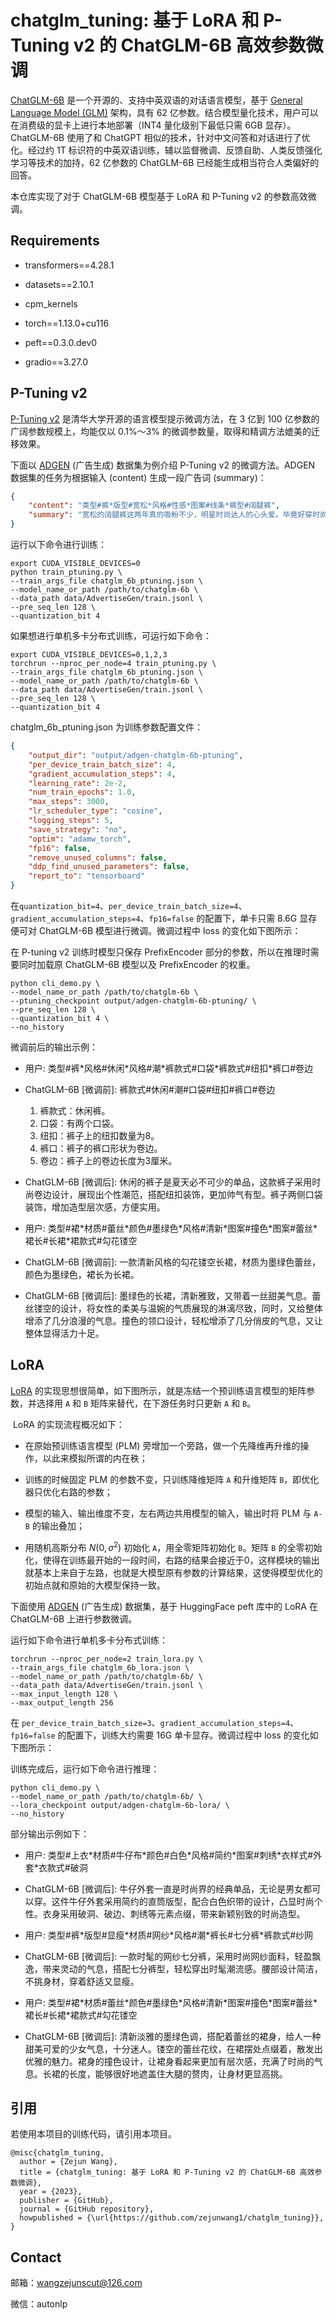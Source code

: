 # chatglm_tuning: 基于 LoRA 和 P-Tuning v2 的 ChatGLM-6B 高效参数微调

[ChatGLM-6B](https://github.com/THUDM/ChatGLM-6B) 是一个开源的、支持中英双语的对话语言模型，基于 [General Language Model (GLM)](https://github.com/THUDM/GLM) 架构，具有 62 亿参数。结合模型量化技术，用户可以在消费级的显卡上进行本地部署（INT4 量化级别下最低只需 6GB 显存）。 ChatGLM-6B 使用了和 ChatGPT 相似的技术，针对中文问答和对话进行了优化。经过约 1T 标识符的中英双语训练，辅以监督微调、反馈自助、人类反馈强化学习等技术的加持，62 亿参数的 ChatGLM-6B 已经能生成相当符合人类偏好的回答。

本仓库实现了对于 ChatGLM-6B 模型基于 LoRA 和 P-Tuning v2 的参数高效微调。

## Requirements

- transformers==4.28.1

- datasets==2.10.1

- cpm_kernels

- torch==1.13.0+cu116

- peft==0.3.0.dev0

- gradio==3.27.0

## P-Tuning v2

[P-Tuning v2](https://github.com/THUDM/P-tuning-v2) 是清华大学开源的语言模型提示微调方法，在 3 亿到 100 亿参数的广阔参数规模上，均能仅以 0.1%～3% 的微调参数量，取得和精调方法媲美的迁移效果。

下面以 [ADGEN](https://aclanthology.org/D19-1321.pdf) (广告生成) 数据集为例介绍 P-Tuning v2 的微调方法。ADGEN 数据集的任务为根据输入 (content) 生成一段广告词 (summary)：

```json
{
    "content": "类型#裤*版型#宽松*风格#性感*图案#线条*裤型#阔腿裤", 
    "summary": "宽松的阔腿裤这两年真的吸粉不少，明星时尚达人的心头爱。毕竟好穿时尚，谁都能穿出腿长2米的效果宽松的裤腿，当然是遮肉小能手啊。上身随性自然不拘束，面料亲肤舒适贴身体验感棒棒哒。系带部分增加设计看点，还让单品的设计感更强。腿部线条若隐若现的，性感撩人。颜色敲温柔的，与裤子本身所呈现的风格有点反差萌。"
}
```

运行以下命令进行训练：

```shell
export CUDA_VISIBLE_DEVICES=0
python train_ptuning.py \
--train_args_file chatglm_6b_ptuning.json \
--model_name_or_path /path/to/chatglm-6b \
--data_path data/AdvertiseGen/train.jsonl \
--pre_seq_len 128 \
--quantization_bit 4
```

如果想进行单机多卡分布式训练，可运行如下命令：

```shell
export CUDA_VISIBLE_DEVICES=0,1,2,3
torchrun --nproc_per_node=4 train_ptuning.py \
--train_args_file chatglm_6b_ptuning.json \
--model_name_or_path /path/to/chatglm-6b \
--data_path data/AdvertiseGen/train.jsonl \
--pre_seq_len 128 \
--quantization_bit 4
```

chatglm_6b_ptuning.json 为训练参数配置文件：

```json
{
    "output_dir": "output/adgen-chatglm-6b-ptuning",
    "per_device_train_batch_size": 4,
    "gradient_accumulation_steps": 4,
    "learning_rate": 2e-2,
    "num_train_epochs": 1.0,
    "max_steps": 3000,
    "lr_scheduler_type": "cosine",
    "logging_steps": 5,
    "save_strategy": "no",
    "optim": "adamw_torch",
    "fp16": false,
    "remove_unused_columns": false,
    "ddp_find_unused_parameters": false,
    "report_to": "tensorboard"
}
```

在`quantization_bit=4`、`per_device_train_batch_size=4`、`gradient_accumulation_steps=4`、`fp16=false` 的配置下，单卡只需 8.6G 显存便可对 ChatGLM-6B 模型进行微调。微调过程中 loss 的变化如下图所示：

在 P-tuning v2 训练时模型只保存 PrefixEncoder 部分的参数，所以在推理时需要同时加载原 ChatGLM-6B 模型以及 PrefixEncoder 的权重。

```shell
python cli_demo.py \
--model_name_or_path /path/to/chatglm-6b \
--ptuning_checkpoint output/adgen-chatglm-6b-ptuning/ \
--pre_seq_len 128 \
--quantization_bit 4 \
--no_history
```

微调前后的输出示例：

- 用户: 类型#裤\*风格#休闲\*风格#潮\*裤款式#口袋\*裤款式#纽扣\*裤口#卷边

- ChatGLM-6B [微调前]: 裤款式#休闲#潮#口袋#纽扣#裤口#卷边
  
  1. 裤款式：休闲裤。
  2. 口袋：有两个口袋。
  3. 纽扣：裤子上的纽扣数量为8。
  4. 裤口：裤子的裤口形状为卷边。
  5. 卷边：裤子上的卷边长度为3厘米。

- ChatGLM-6B [微调后]: 休闲的裤子是夏天必不可少的单品，这款裤子采用时尚卷边设计，展现出个性潮范，搭配纽扣装饰，更加帅气有型。裤子两侧口袋装饰，增加造型层次感，方便实用。

- 用户: 类型#裙\*材质#蕾丝\*颜色#墨绿色\*风格#清新\*图案#撞色\*图案#蕾丝\*裙长#长裙\*裙款式#勾花镂空

- ChatGLM-6B [微调前]: 一款清新风格的勾花镂空长裙，材质为墨绿色蕾丝，颜色为墨绿色，裙长为长裙。

- ChatGLM-6B [微调后]: 墨绿色的长裙，清新雅致，又带着一丝甜美气息。蕾丝镂空的设计，将女性的柔美与温婉的气质展现的淋漓尽致，同时，又给整体增添了几分浪漫的气息。撞色的领口设计，轻松增添了几分俏皮的气息，又让整体显得活力十足。

## LoRA

[LoRA](https://github.com/microsoft/LoRA) 的实现思想很简单，如下图所示，就是冻结一个预训练语言模型的矩阵参数，并选择用 `A` 和 `B` 矩阵来替代，在下游任务时只更新 `A` 和 `B`。

 LoRA 的实现流程概况如下：

- 在原始预训练语言模型 (PLM) 旁增加一个旁路，做一个先降维再升维的操作，以此来模拟所谓的内在秩；

- 训练的时候固定 PLM 的参数不变，只训练降维矩阵 `A` 和升维矩阵 `B`，即优化器只优化右路的参数；

- 模型的输入、输出维度不变，左右两边共用模型的输入，输出时将 PLM 与 `A-B` 的输出叠加；

- 用随机高斯分布 $N(0,\sigma^2)$ 初始化 `A`，用全零矩阵初始化 `B`。矩阵 `B` 的全零初始化，使得在训练最开始的一段时间，右路的结果会接近于0，这样模块的输出就基本上来自于左路，也就是大模型原有参数的计算结果，这使得模型优化的初始点就和原始的大模型保持一致。

下面使用 [ADGEN](https://aclanthology.org/D19-1321.pdf) (广告生成) 数据集，基于 HuggingFace peft 库中的 LoRA 在 ChatGLM-6B 上进行参数微调。

运行如下命令进行单机多卡分布式训练：

```shell
torchrun --nproc_per_node=2 train_lora.py \
--train_args_file chatglm_6b_lora.json \
--model_name_or_path /path/to/chatglm-6b/ \
--data_path data/AdvertiseGen/train.jsonl \
--max_input_length 128 \
--max_output_length 256
```

在 `per_device_train_batch_size=3`、`gradient_accumulation_steps=4`、`fp16=false` 的配置下，训练大约需要 16G 单卡显存。微调过程中 loss 的变化如下图所示：

训练完成后，运行如下命令进行推理：

```shell
python cli_demo.py \
--model_name_or_path /path/to/chatglm-6b/ \
--lora_checkpoint output/adgen-chatglm-6b-lora/ \
--no_history
```

部分输出示例如下：

- 用户: 类型#上衣\*材质#牛仔布\*颜色#白色\*风格#简约\*图案#刺绣\*衣样式#外套\*衣款式#破洞

- ChatGLM-6B [微调后]: 牛仔外套一直是时尚界的经典单品，无论是男女都可以穿。这件牛仔外套采用简约的直筒版型，配合白色织带的设计，凸显时尚个性。衣身采用破洞、破边、刺绣等元素点缀，带来新颖别致的时尚造型。

- 用户: 类型#裤\*版型#显瘦\*材质#网纱\*风格#潮\*裤长#七分裤\*裤款式#纱网

- ChatGLM-6B [微调后]: 一款时髦的网纱七分裤，采用时尚网纱面料，轻盈飘逸，带来灵动的气息，搭配七分裤型，轻松穿出时髦潮流感。腰部设计简洁，不挑身材，穿着舒适又显瘦。

- 用户: 类型#裙\*材质#蕾丝\*颜色#墨绿色\*风格#清新\*图案#撞色\*图案#蕾丝\*裙长#长裙\*裙款式#勾花镂空

- ChatGLM-6B [微调后]: 清新淡雅的墨绿色调，搭配着蕾丝的裙身，给人一种甜美可爱的少女气息，十分迷人。镂空的蕾丝花纹，在裙摆处点缀着，散发出优雅的魅力。裙身的撞色设计，让裙身看起来更加有层次感，充满了时尚的气息。长裙的长度，能够很好地遮盖住大腿的赘肉，让身材更显高挑。

## 引用

若使用本项目的训练代码，请引用本项目。

```
@misc{chatglm_tuning,
  author = {Zejun Wang},
  title = {chatglm_tuning: 基于 LoRA 和 P-Tuning v2 的 ChatGLM-6B 高效参数微调},
  year = {2023},
  publisher = {GitHub},
  journal = {GitHub repository},
  howpublished = {\url{https://github.com/zejunwang1/chatglm_tuning}},
}
```

## Contact

邮箱：[wangzejunscut@126.com](mailto:wangzejunscut@126.com)

微信：autonlp
